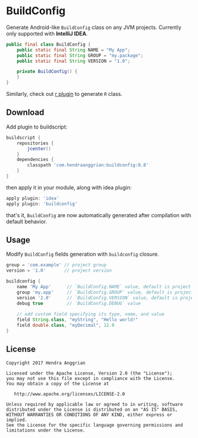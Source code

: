 BuildConfig
===========
Generate Android-like `BuildConfig` class on any JVM projects.
Currently only supported with <b>IntelliJ IDEA</b>.

```java
public final class BuildConfig {
    public static final String NAME = "My App";
    public static final String GROUP = "my.package";
    public static final String VERSION = "1.0";

    private BuildConfig() {
    }
}
```

Similarly, check out [r plugin][r] to generate `R` class.

Download
--------
Add plugin to buildscript:

```gradle
buildscript {
    repositories {
        jcenter()
    }
    dependencies {
        classpath 'com.hendraanggrian:buildconfig:0.8'
    }
}
```

then apply it in your module, along with idea plugin:

```gradle
apply plugin: 'idea'
apply plugin: 'buildconfig'
```

that's it, `BuildConfig` are now automatically generated after compilation with default behavior.

Usage
-----
Modify `BuildConfig` fields generation with `buildconfig` closure.

```gradle
group = 'com.example' // project group
version = '1.0'       // project version

buildconfig {
    name 'My App'      // `BuildConfig.NAME` value, default is project name
    group 'my.app'     // `BuildConfig.GROUP` value, default is project group
    version '2.0'      // `BuildConfig.VERSION` value, default is project version
    debug true         // `BuildConfig.DEBUG` value
    
    // add custom field specifying its type, name, and value
    field String.class, "myString", "Hello world!"
    field double.class, "myDecimal", 12.0
}
```

License
-------
    Copyright 2017 Hendra Anggrian

    Licensed under the Apache License, Version 2.0 (the "License");
    you may not use this file except in compliance with the License.
    You may obtain a copy of the License at

       http://www.apache.org/licenses/LICENSE-2.0

    Unless required by applicable law or agreed to in writing, software
    distributed under the License is distributed on an "AS IS" BASIS,
    WITHOUT WARRANTIES OR CONDITIONS OF ANY KIND, either express or implied.
    See the License for the specific language governing permissions and
    limitations under the License.

[r]: https://github.com/hendraanggrian/r
